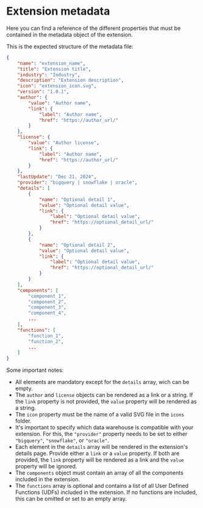 # Extension metadata
Here you can find a reference of the different properties that must be contained in the metadata object of the extension.

This is the expected structure of the metadata file:
```json
{
    "name": "extension_name",
    "title": "Extension title",
    "industry": "Industry",
    "description": "Extension description",
    "icon": "extension_icon.svg",
    "version": "1.0.1",
    "author": {
        "value": "Author name",
        "link": {
            "label": "Author name",
            "href": "https://author_url/"
        }
    },
    "license": {
        "value": "Author license",
        "link": {
            "label": "Author name",
            "href": "https://author_url/"
        }
    },
    "lastUpdate": "Dec 21, 2024",
    "provider": "bigquery | snowflake | oracle",
    "details": [
        {
            "name": "Optional detail 1",
            "value": "Optional detail value",
            "link": {
                "label": "Optional detail value",
                "href": "https://optional_detail_url/"
            }
        },
        {
            "name": "Optional detail 2",
            "value": "Optional detail value",
            "link": {
                "label": "Optional detail value",
                "href": "https://optional_detail_url/"
            }
        }
    ],
    "components": [
        "component_1",
        "component_2",
        "component_3",
        "component_4",
        ...
    ],
    "functions": [
        "function_1",
        "function_2",
        ...
    ]
}
```

Some important notes:
* All elements are mandatory except for the `details` array, wich can be empty. 
* The `author` and `license` objects can be rendered as a link or a string. If the `link` property is not provided, the `value` property will be rendered as a string.
* The `icon` property must be the name of a valid SVG file in the `icons` folder.
* It's important to specify which data warehouse is compatible with your extension. For this, the `"provider"` property needs to be set to either `"bigquery"`, `"snowflake"`, or `"oracle"`.
* Each element in the `details` array will be rendered in the extension's details page. Provide either a `link` or a `value` property. If both are provided, the `link` property will be rendered as a link and the `value` property will be ignored.
* The `components` object must contain an array of all the components included in the extension.
* The `functions` array is optional and contains a list of all User Defined Functions (UDFs) included in the extension. If no functions are included, this can be omitted or set to an empty array.